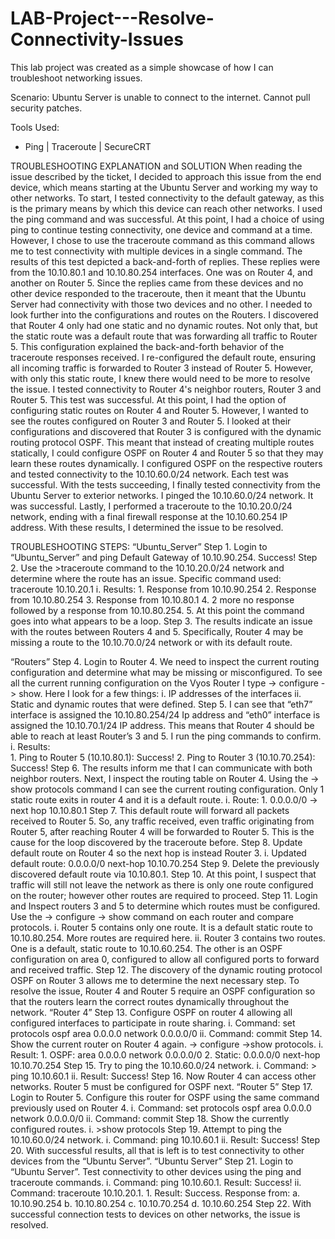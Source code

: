 # LAB-Project---Resolve-Connectivity-Issues

This lab project was created as a simple showcase of how I can troubleshoot networking issues. 

Scenario: Ubuntu Server is unable to connect to the internet. Cannot pull security patches.

Tools Used:
- Ping | Traceroute | SecureCRT

TROUBLESHOOTING EXPLANATION and SOLUTION
	When reading the issue described by the ticket, I decided to approach this issue from the end device, which means starting at the Ubuntu Server and working my way to other networks. To start, I tested connectivity to the default gateway, as this is the primary means by which this device can reach other networks. I used the ping command and was successful. At this point, I had a choice of using ping to continue testing connectivity, one device and command at a time. However, I chose to use the traceroute command as this command allows me to test connectivity with multiple devices in a single command. The results of this test depicted a back-and-forth of replies. These replies were from the 10.10.80.1 and 10.10.80.254 interfaces. One was on Router 4, and another on Router 5.
	Since the replies came from these devices and no other device responded to the traceroute, then it meant that the Ubuntu Server had connectivity with those two devices and no other. I needed to look further into the configurations and routes on the Routers. I discovered that Router 4 only had one static and no dynamic routes. Not only that, but the static route was a default route that was forwarding all traffic to Router 5. This configuration explained the back-and-forth behavior of the traceroute responses received. I re-configured the default route, ensuring all incoming traffic is forwarded to Router 3 instead of Router 5. However, with only this static route, I knew there would need to be more to resolve the issue. I tested connectivity to Router 4's neighbor routers, Router 3 and Router 5. This test was successful.
At this point, I had the option of configuring static routes on Router 4 and Router 5. However, I wanted to see the routes configured on Router 3 and Router 5. I looked at their configurations and discovered that Router 3 is configured with the dynamic routing protocol OSPF. This meant that instead of creating multiple routes statically, I could configure OSPF on Router 4 and Router 5 so that they may learn these routes dynamically. I configured OSPF on the respective routers and tested connectivity to the 10.10.60.0/24 network. Each test was successful. With the tests succeeding, I finally tested connectivity from the Ubuntu Server to exterior networks. I pinged the 10.10.60.0/24 network. It was successful. Lastly, I performed a traceroute to the 10.10.20.0/24 network, ending with a final firewall response at the 10.10.60.254 IP address. With these results, I determined the issue to be resolved.


TROUBLESHOOTING STEPS:
“Ubuntu_Server”
Step 1.	Login to “Ubuntu_Server” and ping Default Gateway of 10.10.90.254. Success!
Step 2.	Use the >traceroute command to the 10.10.20.0/24 network and determine where the 
              route has an issue. Specific command used: traceroute 10.10.20.1
      i.	Results: 
      1.	Response from 10.10.90.254
      2.	Response from 10.10.80.254
      3.	Response from 10.10.80.1
      4.	2 more no response followed by a response from 10.10.80.254.
      5.	At this point the command goes into what appears to be a loop.
Step 3.	The results indicate an issue with the routes between Routers 4 and 5. Specifically, 
              Router 4 may be missing a route to the 10.10.70.0/24 network or with its default route.
  	 
“Routers”
Step 4.	Login to Router 4. We need to inspect the current routing configuration and determine 
              what may be missing or misconfigured. To see all the current running configuration on 
              the Vyos Router I type -> configure -> show. Here I look for a few things:
      i.	IP addresses of the interfaces
      ii.	Static and dynamic routes that were defined.
Step 5.	I can see that “eth7” interface is assigned the 10.10.80.254/24 Ip address and “eth0” 
               interface is assigned the 10.10.70.1/24 IP address. This means that Router 4 should be 
               able to reach at least Router’s 3 and 5. I run the ping commands to confirm.
      i.	Results:	
      1.	Ping to Router 5 (10.10.80.1): Success!
      2.	Ping to Router 3 (10.10.70.254): Success!
Step 6.	The results inform me that I can communicate with both neighbor routers. Next, I 
               inspect the routing table on Router 4. Using the -> show protocols command I can see 
               the current routing configuration. Only 1 static route exits in router 4 and it is a default 
               route.
      i.	Route:
          1.	0.0.0.0/0 -> next hop 10.10.80.1 
Step 7.	This default route will forward all packets received to Router 5. So, any traffic received, 
               even traffic originating from Router 5, after reaching Router 4 will be forwarded to 
               Router 5. This is the cause for the loop discovered by the traceroute before.
Step 8.	Update default route on Router 4 so the next hop is instead Router 3. 
      i.	Updated default route: 0.0.0.0/0 next-hop 10.10.70.254 
Step 9.	Delete the previously discovered default route via 10.10.80.1.
Step 10.	At this point, I suspect that traffic will still not leave the network as there is only one 
              route configured on the router; however other routes are required to proceed.
Step 11.	Login and Inspect routers 3 and 5 to determine which routes must be configured. Use 
              the -> configure -> show command on each router and compare protocols.
      i.	Router 5 contains only one route. It is a default static route to 10.10.80.254. More routes are required here.
      ii.	Router 3 contains two routes. One is a default, static route to 10.10.60.254. The other is an OSPF configuration on area 0, configured to allow all configured ports to forward and received traffic.
Step 12.	The discovery of the dynamic routing protocol OSPF on Router 3 allows me to determine 
               the next necessary step. To resolve the issue, Router 4 and Router 5 require an OSPF 
               configuration so that the routers learn the correct routes dynamically throughout the 
               network.
“Router 4”
Step 13.	Configure OSPF on router 4 allowing all configured interfaces to participate in route 
               sharing.
      i.	Command: set protocols ospf area 0.0.0.0 network 0.0.0.0/0
      ii.	Command: commit
Step 14.	Show the current router on Router 4 again. -> configure ->show protocols.
      i.	Result:
          1.	OSPF: area 0.0.0.0 network 0.0.0.0/0
          2.	Static: 0.0.0.0/0 next-hop 10.10.70.254
Step 15.	Try to ping the 10.10.60.0/24 network.
      i.	Command: > ping 10.10.60.1
      ii.	Result: Success!
Step 16.	Now Router 4 can access other networks. Router 5 must be configured for OSPF next.
“Router 5”
Step 17.	Login to Router 5. Configure this router for OSPF using the same command previously 
               used on Router 4.
      i.	Command: set protocols ospf area 0.0.0.0 network 0.0.0.0/0
      ii.	Command: commit
Step 18.	Show the currently configured routes.
      i.	 >show protocols
Step 19.	Attempt to ping the 10.10.60.0/24 network.
      i.	Command: ping 10.10.60.1
      ii.	Result: Success!
Step 20.	With successful results, all that is left is to test connectivity to other devices from the 
              “Ubuntu Server”.
“Ubuntu Server”
Step 21.	Login to “Ubuntu Server”. Test connectivity to other devices using the ping and 
               traceroute commands.
      i.	Command: ping 10.10.60.1. Result: Success!
      ii.	Command: traceroute 10.10.20.1. 
      1.	Result: Success. Response from:
        a.	10.10.90.254
        b.	10.10.80.254
        c.	10.10.70.254
        d.	10.10.60.254
Step 22.	With successful connection tests to devices on other networks, the issue is resolved.
